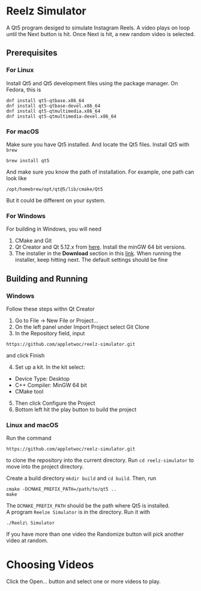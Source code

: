 # Reelz Simulator
A Qt5 program desiged to simulate Instagram Reels. A video plays on loop until the Next button is hit. Once
Next is hit, a new random video is selected.

## Prerequisites
### For Linux
Install Qt5 and Qt5 development files using the package manager. On Fedora, this is 
```
dnf install qt5-qtbase.x86_64
dnf install qt5-qtbase-devel.x86_64
dnf install qt5-qtmultimedia.x86_64
dnf install qt5-qtmultimedia-devel.x86_64
```
### For macOS
Make sure you have Qt5 installed. And locate the Qt5 files. Install Qt5 with `brew`
```
brew install qt5
```
And make sure you know the path of installation. For example, one path can look like
```
/opt/homebrew/opt/qt@5/lib/cmake/Qt5
```
But it could be different on your system.

### For Windows
For building in Windows, you will need
1. CMake and Git
2. Qt Creator and Qt 5.12.x from [here](https://www.qt.io/offline-installers). Install the minGW 64 bit versions.
3. The installer in the **Download** section in this [link](http://forum.doom9.org/showthread.php?t=156191).
When running the installer, keep hitting next. The default settings should be fine

## Building and Running

### Windows
Follow these steps withn Qt Creator
1. Go to File &#8594; New File or Project...
2. On the left panel under Import Project select Git Clone
3. In the Repository field, input
```
https://github.com/appletwoc/reelz-simulator.git
```
and click Finish

4. Set up a kit. In the kit select:
  - Device Type: Desktop
  - C++ Compiler: MinGW 64 bit
  - CMake tool	
5. Then click Configure the Project
6. Bottom left hit the play button to build the project

### Linux and macOS
Run the command
```
https://github.com/appletwoc/reelz-simulator.git
```
to clone the repository into the current directory. Run `cd reelz-simulator` to move into the
project directory.

Create a build directory `mkdir build` and `cd build`. Then, run
```
cmake -DCMAKE_PREFIX_PATH=/path/to/qt5 ..
make
```
The `DCMAKE_PREFIX_PATH` should be the path where Qt5 is installed.<br>
A program `Reelze Simulator` is in the directory. Run it with
```
./Reelz\ Simulator
```
If you have more than one video the Randomize button will pick another video at random.

# Choosing Videos
Click the Open... button and select one or more videos to play.
